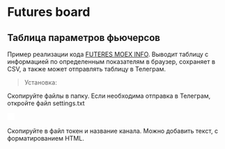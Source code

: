 # Futures board
## Таблица параметров фьючерсов
Пример реализации кода [FUTERES MOEX INFO](https://github.com/madby31/futures_moex_info). Выводит таблицу с информацией по определенным показателям в браузер, сохраняет в CSV, а также может отправлять таблицу в Телеграм.
> Установка:

Скопируйте файлы в папку. Если необходима отправка в Телеграм, откройте файл settings.txt

![Файл settings.txt](/pictures/Settings.png)

Скопируйте в файл токен и название канала. Можно добавить текст, с форматированием HTML.
